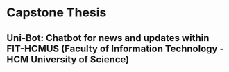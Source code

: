 # Capstone Thesis
## Uni-Bot: Chatbot for news and updates within FIT-HCMUS (Faculty of Information Technology - HCM University of Science)


